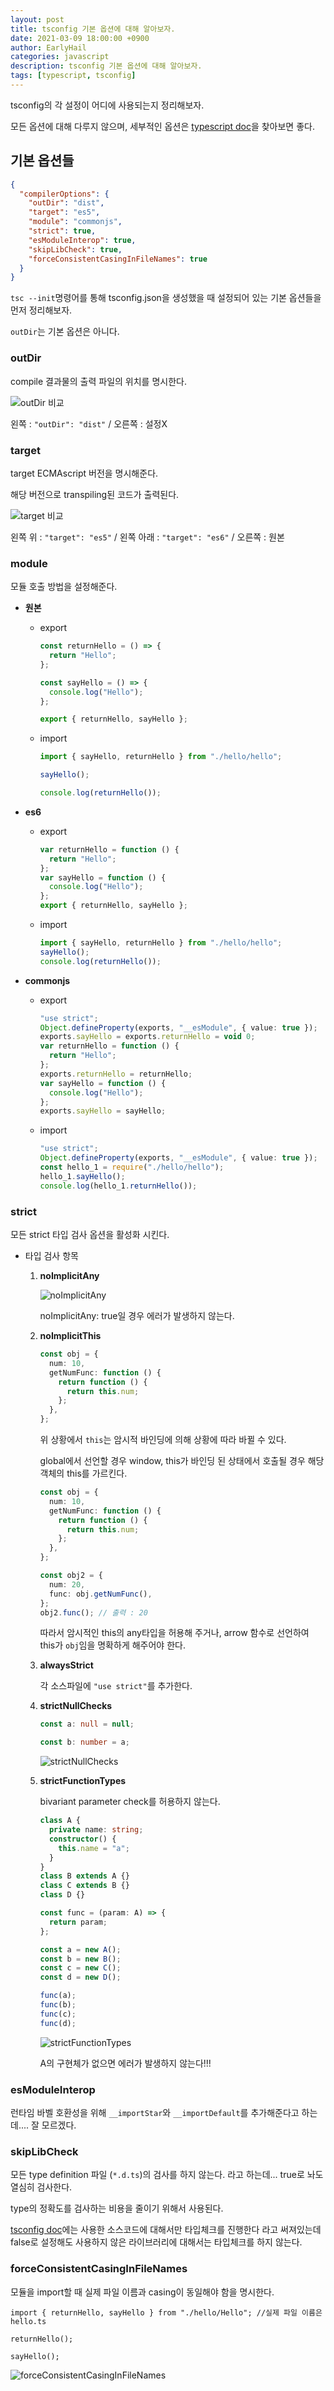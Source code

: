 ```yaml
---
layout: post
title: tsconfig 기본 옵션에 대해 알아보자.
date: 2021-03-09 18:00:00 +0900
author: EarlyHail
categories: javascript
description: tsconfig 기본 옵션에 대해 알아보자.
tags: [typescript, tsconfig]
---
```


tsconfig의 각 설정이 어디에 사용되는지 정리해보자.

모든 옵션에 대해 다루지 않으며, 세부적인 옵션은 [typescript doc](https://typescript-kr.github.io/pages/compiler-options.html)을 찾아보면 좋다.

## 기본 옵션들

```json
{
  "compilerOptions": {
    "outDir": "dist",
    "target": "es5",
    "module": "commonjs",
    "strict": true,
    "esModuleInterop": true,
    "skipLibCheck": true,
    "forceConsistentCasingInFileNames": true
  }
}
```

`tsc --init`명령어를 통해 tsconfig.json을 생성했을 때 설정되어 있는 기본 옵션들을 먼저 정리해보자.

`outDir`는 기본 옵션은 아니다.

### outDir

compile 결과물의 출력 파일의 위치를 명시한다.

![outDir 비교](/assets/posts/JavaScript/tsconfig/img1.png)

왼쪽 : `"outDir": "dist"` / 오른쪽 : 설정X

### target

target ECMAscript 버전을 명시해준다.

해당 버전으로 transpiling된 코드가 출력된다.

![target 비교](/assets/posts/JavaScript/tsconfig/img2.png)

왼쪽 위 : `"target": "es5"` / 왼쪽 아래 : `"target": "es6"` / 오른쪽 : 원본

### module

모듈 호출 방법을 설정해준다.

- **원본**

  - export

    ```typescript
    const returnHello = () => {
      return "Hello";
    };

    const sayHello = () => {
      console.log("Hello");
    };

    export { returnHello, sayHello };
    ```

  - import

    ```typescript
    import { sayHello, returnHello } from "./hello/hello";

    sayHello();

    console.log(returnHello());
    ```

- **es6**

  - export

    ```typescript
    var returnHello = function () {
      return "Hello";
    };
    var sayHello = function () {
      console.log("Hello");
    };
    export { returnHello, sayHello };
    ```

  - import

    ```typescript
    import { sayHello, returnHello } from "./hello/hello";
    sayHello();
    console.log(returnHello());
    ```

- **commonjs**

  - export

    ```typescript
    "use strict";
    Object.defineProperty(exports, "__esModule", { value: true });
    exports.sayHello = exports.returnHello = void 0;
    var returnHello = function () {
      return "Hello";
    };
    exports.returnHello = returnHello;
    var sayHello = function () {
      console.log("Hello");
    };
    exports.sayHello = sayHello;
    ```

  - import

    ```typescript
    "use strict";
    Object.defineProperty(exports, "__esModule", { value: true });
    const hello_1 = require("./hello/hello");
    hello_1.sayHello();
    console.log(hello_1.returnHello());
    ```

### strict

모든 strict 타입 검사 옵션을 활성화 시킨다.

- 타입 검사 항목

  1. **noImplicitAny**

     ![noImplicitAny](/assets/posts/JavaScript/tsconfig/img3.png)

     noImplicitAny: true일 경우 에러가 발생하지 않는다.

  2. **noImplicitThis**

     ```typescript
     const obj = {
       num: 10,
       getNumFunc: function () {
         return function () {
           return this.num;
         };
       },
     };
     ```

     위 상황에서 `this`는 암시적 바인딩에 의해 상황에 따라 바뀔 수 있다.

     global에서 선언할 경우 window, this가 바인딩 된 상태에서 호출될 경우 해당 객체의 this를 가르킨다.

     ```typescript
     const obj = {
       num: 10,
       getNumFunc: function () {
         return function () {
           return this.num;
         };
       },
     };

     const obj2 = {
       num: 20,
       func: obj.getNumFunc(),
     };
     obj2.func(); // 출력 : 20
     ```

     따라서 암시적인 this의 any타입을 허용해 주거나, arrow 함수로 선언하여 this가 `obj`임을 명확하게 해주어야 한다.

  3. **alwaysStrict**

     각 소스파일에 `"use strict"`를 추가한다.

  4. **strictNullChecks**

     ```typescript
     const a: null = null;

     const b: number = a;
     ```

     ![strictNullChecks](/assets/posts/JavaScript/tsconfig/img4.png)

  5. **strictFunctionTypes**

     bivariant parameter check를 허용하지 않는다.

     ```typescript
     class A {
       private name: string;
       constructor() {
         this.name = "a";
       }
     }
     class B extends A {}
     class C extends B {}
     class D {}

     const func = (param: A) => {
       return param;
     };

     const a = new A();
     const b = new B();
     const c = new C();
     const d = new D();

     func(a);
     func(b);
     func(c);
     func(d);
     ```

     ![strictFunctionTypes](/assets/posts/JavaScript/tsconfig/img5.png)

     A의 구현체가 없으면 에러가 발생하지 않는다!!!

### esModuleInterop

런타임 바벨 호환성을 위해 `__importStar`와 `__importDefault`를 추가해준다고 하는데.... 잘 모르겠다.

### skipLibCheck

모든 type definition 파일 (`*.d.ts`)의 검사를 하지 않는다. 라고 하는데... true로 놔도 열심히 검사한다.

type의 정확도를 검사하는 비용을 줄이기 위해서 사용된다.

[tsconfig doc](https://www.typescriptlang.org/tsconfig#skipLibCheck)에는 사용한 소스코드에 대해서만 타입체크를 진행한다 라고 써져있는데 false로 설정해도 사용하지 않은 라이브러리에 대해서는 타입체크를 하지 않는다.

### forceConsistentCasingInFileNames

모듈을 import할 때 실제 파일 이름과 casing이 동일해야 함을 명시한다.

```
import { returnHello, sayHello } from "./hello/Hello"; //실제 파일 이름은 hello.ts

returnHello();

sayHello();
```

![forceConsistentCasingInFileNames](/assets/posts/JavaScript/tsconfig/img6.png)
